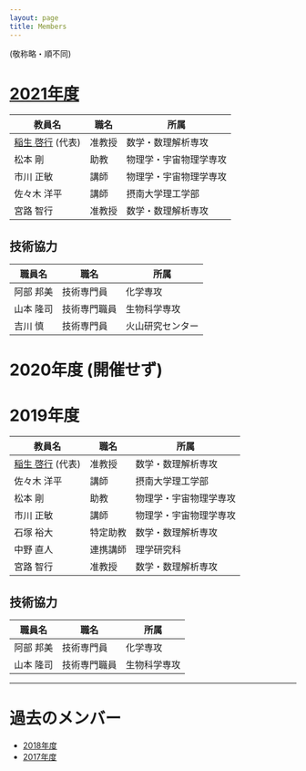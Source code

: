 ```yaml
---
layout: page
title: Members
---
```


(敬称略・順不同)

# [2021年度](http://www.sci.kyoto-u.ac.jp/ja/academics/programs/macs/sg/sg2021/sg2021-inou/)

| 教員名     | 職名 | 所属                  |
| ---------- | ---- | --------------------- |
| [稲生 啓行](https://www.math.kyoto-u.ac.jp/~inou/) (代表)  | 准教授 | 数学・数理解析専攻     |
| 松本 剛    | 助教     | 物理学・宇宙物理学専攻 |
| 市川 正敏  | 講師     | 物理学・宇宙物理学専攻 |
| 佐々木 洋平| 講師 | 摂南大学理工学部     |
| 宮路 智行  | 准教授   | 数学・数理解析専攻 |


## 技術協力

| 職員名    | 職名         | 所属         |
| --------- | ------------ | ------------ |
| 阿部 邦美 | 技術専門員   | 化学専攻     |
| 山本 隆司 | 技術専門職員 | 生物科学専攻 |
| 吉川 慎   | 技術専門員 | 火山研究センター |

# 2020年度 (開催せず)

# 2019年度

| 教員名     | 職名 | 所属                  |
| ---------- | ---- | --------------------- |
| [稲生 啓行](https://www.math.kyoto-u.ac.jp/~inou/) (代表)  | 准教授 | 数学・数理解析専攻     |
| 佐々木 洋平| 講師 | 摂南大学理工学部     |
| 松本 剛    | 助教     | 物理学・宇宙物理学専攻 |
| 市川 正敏  | 講師     | 物理学・宇宙物理学専攻 |
| 石塚 裕大  | 特定助教 | 数学・数理解析専攻 |
| 中野 直人  | 連携講師 | 理学研究科 |
| 宮路 智行  | 准教授   | 数学・数理解析専攻 |


## 技術協力

| 職員名    | 職名         | 所属         |
| --------- | ------------ | ------------ |
| 阿部 邦美 | 技術専門員   | 化学専攻     |
| 山本 隆司 | 技術専門職員 | 生物科学専攻 |

---

# 過去のメンバー

* [2018年度](2018/member.html)
* [2017年度](2017/member.html)

